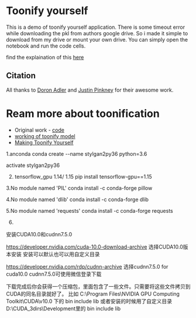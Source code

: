 # Toonify yourself
This is a demo of toonify yourself application. There is some timeout error while downloading the pkl from authors google drive. So i made it simple to download from my drive or mount your own drive. You can simply open the notebook and run the code cells.

find the explaination of this [here](https://www.youtube.com/watch?v=fNgOYs3KwFg&ab_channel=LearnMachineLearning)

## Citation
All thanks to [Doron Adler](https://twitter.com/Norod78) and [Justin Pinkney](https://twitter.com/Buntworthy) for their awesome work.

# Ream more about toonification
- Original work - [code](https://colab.research.google.com/drive/1s2XPNMwf6HDhrJ1FMwlW1jl-eQ2-_tlk?usp=sharing)
- [working of toonify model](https://www.justinpinkney.com/toonify-yourself/)
- [Making Toonify Yourself](https://www.justinpinkney.com/making-toonify/)



1.anconda
conda create --name stylgan2py36  python=3.6

activate stylgan2py36  

2. tensorflow_gpu    1.14/ 1.15
pip install tensorflow-gpu==1.15

3.No module named 'PIL'
conda install -c conda-forge pillow

4.No module named 'dlib'
conda install -c conda-forge dlib

5.No module named 'requests'
conda install -c conda-forge requests

6.
安装CUDA10.0和cudnn7.5.0

https://developer.nvidia.com/cuda-10.0-download-archive 
选择CUDA10.0版本安装
安装可以默认也可以用自定义目录


https://developer.nvidia.com/rdp/cudnn-archive
选择cudnn7.5.0 for cuda10.0
cudnn7.5.0可使用微信登录下载

下载完成后你会获得一个压缩包，里面包含了一些文件。只需要将这些文件拷贝到CUDA的同名目录就好了。
比如 
C:\Program Files\NVIDIA GPU Computing Toolkit\CUDA\v10.0
下的 bin  include  lib
或者安装的时候用了自定义目录 
D:\CUDA_3dirs\Development里的  bin include lib
